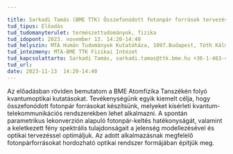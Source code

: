 ```yaml
---

title: Sarkadi Tamás (BME TTK) Összefonódott fotonpár források tervezése és építése
tud_tipus: Előadás
tud_tudomanyterulet: természettudományok, fizika
tud_idopont: 2023. november 13. 14:20-14:40
tud_helyszin: MTA Humán Tudományok Kutatóháza, 1097.Budapest, Tóth Kálmán u. 4.
tud_intezmeny: MTA-BME TTK Fizikai Intézet
tud_kapcsolattarto: Sarkadi Tamás, sarkadi.tamas@ttk.bme.hu +36-1-463-4192
tud_url: 
date: 2023-11-13  14:20-14:40
---
```

Az előadásban röviden bemutatom a BME Atomfizika Tanszékén folyó kvantumoptikai kutatásokat. Tevékenységünk egyik kiemelt célja, hogy összefonódott fotonpár forrásokat készítsünk, melyeket kísérleti kvantum-telekommunikációs rendszerekben lehet alkalmazni. A spontán parametrikus lekonverzión alapuló fotonpár-keltés hatékonyságát, valamint a keletkezett fény spektrális tulajdonságait a jelenség modellezésével és optikai tervezéssel optimáljuk. Az adott alkalmazásnak megfelelő fotonpárforrásokat hordozható optikai rendszer formájában építjük meg.
